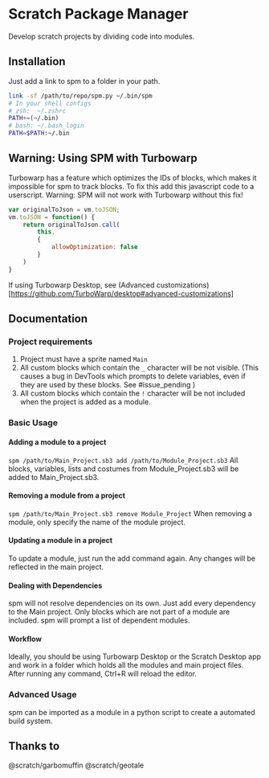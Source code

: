 # Scratch Package Manager
Develop scratch projects by dividing code into modules.


## Installation
Just add a link to spm to a folder in your path.

```sh
link -sf /path/to/repo/spm.py ~/.bin/spm
# In your shell configs
# zsh:  ~/.zshrc
PATH+=(~/.bin)
# bash: ~/.bash_login
PATH=$PATH:~/.bin
```

## Warning: Using SPM with Turbowarp
Turbowarp has a feature which optimizes the IDs of blocks, which makes it
impossible for spm to track blocks. To fix this add this javascript code to
a userscript.
Warning: SPM will not work with Turbowarp without this fix!
```js
var originalToJson = vm.toJSON;
vm.toJSON = function() {
	return originalToJson.call(
		this,
		{
			allowOptimization: false
		}
	)
}
```
If using Turbowarp Desktop, see (Advanced customizations)[https://github.com/TurboWarp/desktop#advanced-customizations]
 

## Documentation

### Project requirements

1. Project must have a sprite named `Main`
2. All custom blocks which contain the `_` character will be not visible.
   (This causes a bug in DevTools which prompts to delete variables, even
   if they are used by these blocks. See #issue_pending )
3. All custom blocks which contain the `!` character will be not included
   when the project is added as a module.

### Basic Usage

#### Adding a module to a project
`spm /path/to/Main_Project.sb3 add /path/to/Module_Project.sb3`
All blocks, variables, lists and costumes from Module_Project.sb3 will be
added to Main_Project.sb3.

#### Removing a module from a project
`spm /path/to/Main_Project.sb3 remove Module_Project`
When removing a module, only specify the name of the module project.

#### Updating a module in a project
To update a module, just run the add command again. Any changes will be
reflected in the main project.

#### Dealing with Dependencies
spm will not resolve dependencies on its own. Just add every dependency to the
Main project. Only blocks which are not part of a module are included.
spm will prompt a list of dependent modules.

#### Workflow
Ideally, you should be using Turbowarp Desktop or the Scratch Desktop app and
work in a folder which holds all the modules and main project files.
After running any command, Ctrl+R will reload the editor.

### Advanced Usage

spm can be imported as a module in a python script to create a automated
build system.

## Thanks to

@scratch/garbomuffin
@scratch/geotale
